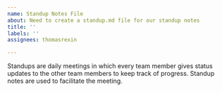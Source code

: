 ```yaml
---
name: Standup Notes File
about: Need to create a standup.md file for our standup notes
title: ''
labels: ''
assignees: thomasrexin

---
```


Standups are daily meetings in which every team member gives status updates to the other team members to keep track of progress. Standup notes are used to facilitate the meeting.
